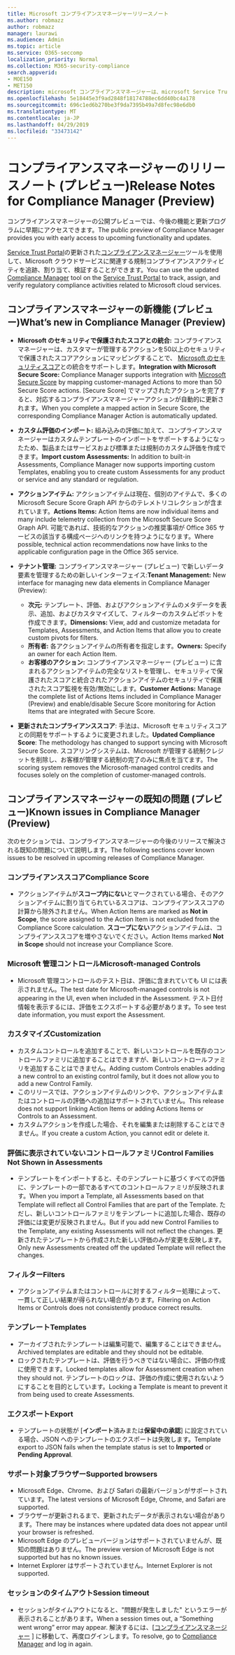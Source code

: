 ```yaml
---
title: Microsoft コンプライアンスマネージャーリリースノート
ms.author: robmazz
author: robmazz
manager: laurawi
ms.audience: Admin
ms.topic: article
ms.service: O365-seccomp
localization_priority: Normal
ms.collection: M365-security-compliance
search.appverid:
- MOE150
- MET150
description: microsoft コンプライアンスマネージャーは、microsoft Service Trust Portal の無料のワークフローベースのリスク評価ツールです。 コンプライアンスマネージャーを使用すると、Microsoft クラウドサービスに関連する規制コンプライアンスアクティビティを追跡、割り当て、検証することができます。
ms.openlocfilehash: 5e18445e3f9ad2848f18174788ec6dd40bc4a178
ms.sourcegitcommit: 696c1ed6b270be3f9da7395b49a7d8fec98e6db0
ms.translationtype: MT
ms.contentlocale: ja-JP
ms.lasthandoff: 04/29/2019
ms.locfileid: "33473142"
---
```

# <a name="release-notes-for-compliance-manager-preview"></a><span data-ttu-id="d3106-104">コンプライアンスマネージャーのリリースノート (プレビュー)</span><span class="sxs-lookup"><span data-stu-id="d3106-104">Release Notes for Compliance Manager (Preview)</span></span>

<span data-ttu-id="d3106-105">コンプライアンスマネージャーの公開プレビューでは、今後の機能と更新プログラムに早期にアクセスできます。</span><span class="sxs-lookup"><span data-stu-id="d3106-105">The public preview of Compliance Manager provides you with early access to upcoming functionality and updates.</span></span>

<span data-ttu-id="d3106-106">[Service Trust Portal](https://servicetrust.microsoft.com)の更新された[コンプライアンスマネージャー](https://servicetrust.microsoft.com/ComplianceManager)ツールを使用して、Microsoft クラウドサービスに関連する規制コンプライアンスアクティビティを追跡、割り当て、検証することができます。</span><span class="sxs-lookup"><span data-stu-id="d3106-106">You can use the updated [Compliance Manager](https://servicetrust.microsoft.com/ComplianceManager) tool on the [Service Trust Portal](https://servicetrust.microsoft.com) to track, assign, and verify regulatory compliance activities related to Microsoft cloud services.</span></span>

## <a name="whats-new-in-compliance-manager-preview"></a><span data-ttu-id="d3106-107">コンプライアンスマネージャーの新機能 (プレビュー)</span><span class="sxs-lookup"><span data-stu-id="d3106-107">What’s new in Compliance Manager (Preview)</span></span>

- <span data-ttu-id="d3106-108">**Microsoft のセキュリティで保護されたスコアとの統合:** コンプライアンスマネージャーは、カスタマーが管理するアクションを50以上のセキュリティで保護されたスコアアクションにマッピングすることで、 [Microsoft のセキュリティスコア](microsoft-secure-score.md)との統合をサポートします。</span><span class="sxs-lookup"><span data-stu-id="d3106-108">**Integration with Microsoft Secure Score:** Compliance Manager supports integration with [Microsoft Secure Score](microsoft-secure-score.md) by mapping customer-managed Actions to more than 50 Secure Score actions.</span></span> <span data-ttu-id="d3106-109">[Secure Score] でマップされたアクションを完了すると、対応するコンプライアンスマネージャーアクションが自動的に更新されます。</span><span class="sxs-lookup"><span data-stu-id="d3106-109">When you complete a mapped action in Secure Score, the corresponding Compliance Manager Action is automatically updated.</span></span>

- <span data-ttu-id="d3106-110">**カスタム評価のインポート:** 組み込みの評価に加えて、コンプライアンスマネージャーはカスタムテンプレートのインポートをサポートするようになったため、製品またはサービスおよび標準または規制のカスタム評価を作成できます。</span><span class="sxs-lookup"><span data-stu-id="d3106-110">**Import custom Assessments:** In addition to built-in Assessments, Compliance Manager now supports importing custom Templates, enabling you to create custom Assessments for any product or service and any standard or regulation.</span></span>

- <span data-ttu-id="d3106-111">**アクションアイテム:** アクションアイテムは現在、個別のアイテムで、多くの Microsoft Secure Score Graph API からのテレメトリコレクションが含まれています。</span><span class="sxs-lookup"><span data-stu-id="d3106-111">**Actions Items:** Action Items are now individual items and many include telemetry collection from the Microsoft Secure Score Graph API.</span></span> <span data-ttu-id="d3106-112">可能であれば、技術的なアクションの推奨事項が Office 365 サービスの該当する構成ページへのリンクを持つようになります。</span><span class="sxs-lookup"><span data-stu-id="d3106-112">Where possible, technical action recommendations now have links to the applicable configuration page in the Office 365 service.</span></span>

- <span data-ttu-id="d3106-113">**テナント管理:** コンプライアンスマネージャー (プレビュー) で新しいデータ要素を管理するための新しいインターフェイス:</span><span class="sxs-lookup"><span data-stu-id="d3106-113">**Tenant Management:** New interface for managing new data elements in Compliance Manager (Preview):</span></span>
    - <span data-ttu-id="d3106-114">**次元:** テンプレート、評価、およびアクションアイテムのメタデータを表示、追加、およびカスタマイズして、フィルターのカスタムピボットを作成できます。</span><span class="sxs-lookup"><span data-stu-id="d3106-114">**Dimensions:** View, add and customize metadata for Templates, Assessments, and Action Items that allow you to create custom pivots for filters.</span></span>
    - <span data-ttu-id="d3106-115">**所有者:** 各アクションアイテムの所有者を指定します。</span><span class="sxs-lookup"><span data-stu-id="d3106-115">**Owners:** Specify an owner for each Action Item.</span></span>
    - <span data-ttu-id="d3106-116">**お客様のアクション:** コンプライアンスマネージャー (プレビュー) に含まれるアクションアイテムの完全なリストを管理し、セキュリティで保護されたスコアと統合されたアクションアイテムのセキュリティで保護されたスコア監視を有効/無効にします。</span><span class="sxs-lookup"><span data-stu-id="d3106-116">**Customer Actions:** Manage the complete list of Actions Items included in Compliance Manager (Preview) and enable/disable Secure Score monitoring for Action Items that are integrated with Secure Score.</span></span>

- <span data-ttu-id="d3106-117">**更新されたコンプライアンススコア**: 手法は、Microsoft セキュリティスコアとの同期をサポートするように変更されました。</span><span class="sxs-lookup"><span data-stu-id="d3106-117">**Updated Compliance Score**: The methodology has changed to support syncing with Microsoft Secure Score.</span></span> <span data-ttu-id="d3106-118">スコアリングシステムは、Microsoft が管理する統制クレジットを削除し、お客様が管理する統制の完了のみに焦点を当てます。</span><span class="sxs-lookup"><span data-stu-id="d3106-118">The scoring system removes the Microsoft-managed control credits and focuses solely on the completion of customer-managed controls.</span></span>

## <a name="known-issues-in-compliance-manager-preview"></a><span data-ttu-id="d3106-119">コンプライアンスマネージャーの既知の問題 (プレビュー)</span><span class="sxs-lookup"><span data-stu-id="d3106-119">Known issues in Compliance Manager (Preview)</span></span>

<span data-ttu-id="d3106-120">次のセクションでは、コンプライアンスマネージャーの今後のリリースで解決される既知の問題について説明します。</span><span class="sxs-lookup"><span data-stu-id="d3106-120">The following sections cover known issues to be resolved in upcoming releases of Compliance Manager.</span></span>

### <a name="compliance-score"></a><span data-ttu-id="d3106-121">コンプライアンススコア</span><span class="sxs-lookup"><span data-stu-id="d3106-121">Compliance Score</span></span>

- <span data-ttu-id="d3106-122">アクションアイテムが**スコープ内にない**とマークされている場合、そのアクションアイテムに割り当てられているスコアは、コンプライアンススコアの計算から除外されません。</span><span class="sxs-lookup"><span data-stu-id="d3106-122">When Action Items are marked as **Not in Scope**, the score assigned to the Action Item is not excluded from the Compliance Score calculation.</span></span> <span data-ttu-id="d3106-123">**スコープにない**アクションアイテムは、コンプライアンススコアを増やさないでください。</span><span class="sxs-lookup"><span data-stu-id="d3106-123">Action Items marked **Not in Scope** should not increase your Compliance Score.</span></span>

### <a name="microsoft-managed-controls"></a><span data-ttu-id="d3106-124">Microsoft 管理コントロール</span><span class="sxs-lookup"><span data-stu-id="d3106-124">Microsoft-managed Controls</span></span>

- <span data-ttu-id="d3106-125">Microsoft 管理コントロールのテスト日は、評価に含まれていても UI には表示されません。</span><span class="sxs-lookup"><span data-stu-id="d3106-125">The test date for Microsoft-managed controls is not appearing in the UI, even when included in the Assessment.</span></span> <span data-ttu-id="d3106-126">テスト日付情報を表示するには、評価をエクスポートする必要があります。</span><span class="sxs-lookup"><span data-stu-id="d3106-126">To see test date information, you must export the Assessment.</span></span>

### <a name="customization"></a><span data-ttu-id="d3106-127">カスタマイズ</span><span class="sxs-lookup"><span data-stu-id="d3106-127">Customization</span></span>

- <span data-ttu-id="d3106-128">カスタムコントロールを追加することで、新しいコントロールを既存のコントロールファミリに追加することはできますが、新しいコントロールファミリを追加することはできません。</span><span class="sxs-lookup"><span data-stu-id="d3106-128">Adding custom Controls enables adding a new control to an existing control family, but it does not allow you to add a new Control Family.</span></span>
- <span data-ttu-id="d3106-129">このリリースでは、アクションアイテムのリンクや、アクションアイテムまたはコントロールの評価への追加はサポートされていません。</span><span class="sxs-lookup"><span data-stu-id="d3106-129">This release does not support linking Action Items or adding Actions Items or Controls to an Assessment.</span></span>
- <span data-ttu-id="d3106-130">カスタムアクションを作成した場合、それを編集または削除することはできません。</span><span class="sxs-lookup"><span data-stu-id="d3106-130">If you create a custom Action, you cannot edit or delete it.</span></span>

### <a name="control-families-not-shown-in-assessments"></a><span data-ttu-id="d3106-131">評価に表示されていないコントロールファミリ</span><span class="sxs-lookup"><span data-stu-id="d3106-131">Control Families Not Shown in Assessments</span></span>

- <span data-ttu-id="d3106-132">テンプレートをインポートすると、そのテンプレートに基づくすべての評価に、テンプレートの一部であるすべてのコントロールファミリが反映されます。</span><span class="sxs-lookup"><span data-stu-id="d3106-132">When you import a Template, all Assessments based on that Template will reflect all Control Families that are part of the Template.</span></span> <span data-ttu-id="d3106-133">ただし、新しいコントロールファミリをテンプレートに追加した場合、既存の評価には変更が反映されません。</span><span class="sxs-lookup"><span data-stu-id="d3106-133">But if you add new Control Families to the Template, any existing Assessments will not reflect the changes.</span></span> <span data-ttu-id="d3106-134">更新されたテンプレートから作成された新しい評価のみが変更を反映します。</span><span class="sxs-lookup"><span data-stu-id="d3106-134">Only new Assessments created off the updated Template will reflect the changes.</span></span>

### <a name="filters"></a><span data-ttu-id="d3106-135">フィルター</span><span class="sxs-lookup"><span data-stu-id="d3106-135">Filters</span></span>

- <span data-ttu-id="d3106-136">アクションアイテムまたはコントロールに対するフィルター処理によって、一貫して正しい結果が得られない場合があります。</span><span class="sxs-lookup"><span data-stu-id="d3106-136">Filtering on Action Items or Controls does not consistently produce correct results.</span></span>

### <a name="templates"></a><span data-ttu-id="d3106-137">テンプレート</span><span class="sxs-lookup"><span data-stu-id="d3106-137">Templates</span></span>

- <span data-ttu-id="d3106-138">アーカイブされたテンプレートは編集可能で、編集することはできません。</span><span class="sxs-lookup"><span data-stu-id="d3106-138">Archived templates are editable and they should not be editable.</span></span>
- <span data-ttu-id="d3106-139">ロックされたテンプレートは、評価を行うべきではない場合に、評価の作成に使用できます。</span><span class="sxs-lookup"><span data-stu-id="d3106-139">Locked templates allow for Assessment creation when they should not.</span></span> <span data-ttu-id="d3106-140">テンプレートのロックは、評価の作成に使用されないようにすることを目的としています。</span><span class="sxs-lookup"><span data-stu-id="d3106-140">Locking a Template is meant to prevent it from being used to create Assessments.</span></span>

### <a name="export"></a><span data-ttu-id="d3106-141">エクスポート</span><span class="sxs-lookup"><span data-stu-id="d3106-141">Export</span></span>

- <span data-ttu-id="d3106-142">テンプレートの状態が [**インポート**済みまたは**保留中の承認**] に設定されている場合、JSON へのテンプレートのエクスポートは失敗します。</span><span class="sxs-lookup"><span data-stu-id="d3106-142">Template export to JSON fails when the template status is set to **Imported** or **Pending Approval**.</span></span>

### <a name="supported-browsers"></a><span data-ttu-id="d3106-143">サポート対象ブラウザー</span><span class="sxs-lookup"><span data-stu-id="d3106-143">Supported browsers</span></span>

- <span data-ttu-id="d3106-144">Microsoft Edge、Chrome、および Safari の最新バージョンがサポートされています。</span><span class="sxs-lookup"><span data-stu-id="d3106-144">The latest versions of Microsoft Edge, Chrome, and Safari are supported.</span></span>
- <span data-ttu-id="d3106-145">ブラウザーが更新されるまで、更新されたデータが表示されない場合があります。</span><span class="sxs-lookup"><span data-stu-id="d3106-145">There may be instances where updated data does not appear until your browser is refreshed.</span></span>
- <span data-ttu-id="d3106-146">Microsoft Edge のプレビューバージョンはサポートされていませんが、既知の問題はありません。</span><span class="sxs-lookup"><span data-stu-id="d3106-146">The preview version of Microsoft Edge is not supported but has no known issues.</span></span>
- <span data-ttu-id="d3106-147">Internet Explorer はサポートされていません。</span><span class="sxs-lookup"><span data-stu-id="d3106-147">Internet Explorer is not supported.</span></span>

### <a name="session-timeout"></a><span data-ttu-id="d3106-148">セッションのタイムアウト</span><span class="sxs-lookup"><span data-stu-id="d3106-148">Session timeout</span></span>

- <span data-ttu-id="d3106-149">セッションがタイムアウトになると、"問題が発生しました" というエラーが表示されることがあります。</span><span class="sxs-lookup"><span data-stu-id="d3106-149">When a session times out, a “Something went wrong” error may appear.</span></span> <span data-ttu-id="d3106-150">解決するには、[[コンプライアンスマネージャー](https://servicetrust.microsoft.com/ComplianceManager) ] に移動して、再度ログインします。</span><span class="sxs-lookup"><span data-stu-id="d3106-150">To resolve, go to [Compliance Manager](https://servicetrust.microsoft.com/ComplianceManager) and log in again.</span></span>